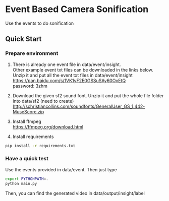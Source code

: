 # Event Based Camera Sonification
Use the events to do sonification

## Quick Start 
### Prepare environment
1. There is already one event file in data/event/insight.   
Other example event txt files can be downloaded in the links below.   
Unzip it and put all the event txt files in data/event/insight
https://pan.baidu.com/s/1VK1yF2E0GSSuSAy60OvEtQ  
password: 3zhm

2. Download the given sf2 sound font. Unzip it and put the whole file folder into data/sf2 (need to create) 
http://schristiancollins.com/soundfonts/GeneralUser_GS_1.442-MuseScore.zip

3. Install ffmpeg  
https://ffmpeg.org/download.html

4. Install requirements

```bash
pip install -r requirements.txt 
```

### Have a quick test
Use the events provided in data/event. Then just type

```bash
export PYTHONPATH=.
python main.py
```

Then, you can find the generated video in data/output/insight/label

